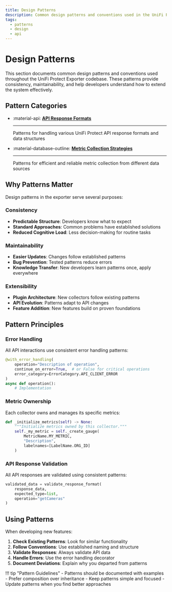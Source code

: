 ```yaml
---
title: Design Patterns
description: Common design patterns and conventions used in the UniFi Protect Exporter
tags:
  - patterns
  - design
  - api
---
```


# Design Patterns

This section documents common design patterns and conventions used throughout the UniFi Protect Exporter codebase. These patterns provide consistency, maintainability, and help developers understand how to extend the system effectively.

## Pattern Categories

<div class="grid cards" markdown>

- :material-api: **[API Response Formats](api-response-formats.md)**

    ---

    Patterns for handling various UniFi Protect API response formats and data structures

- :material-database-outline: **[Metric Collection Strategies](metric-collection-strategies.md)**

    ---

    Patterns for efficient and reliable metric collection from different data sources

</div>

## Why Patterns Matter

Design patterns in the exporter serve several purposes:

### Consistency
- **Predictable Structure**: Developers know what to expect
- **Standard Approaches**: Common problems have established solutions
- **Reduced Cognitive Load**: Less decision-making for routine tasks

### Maintainability
- **Easier Updates**: Changes follow established patterns
- **Bug Prevention**: Tested patterns reduce errors
- **Knowledge Transfer**: New developers learn patterns once, apply everywhere

### Extensibility
- **Plugin Architecture**: New collectors follow existing patterns
- **API Evolution**: Patterns adapt to API changes
- **Feature Addition**: New features build on proven foundations

## Pattern Principles

### Error Handling
All API interactions use consistent error handling patterns:

```python
@with_error_handling(
    operation="Description of operation",
    continue_on_error=True,  # or False for critical operations
    error_category=ErrorCategory.API_CLIENT_ERROR
)
async def operation():
    # Implementation
```

### Metric Ownership
Each collector owns and manages its specific metrics:

```python
def _initialize_metrics(self) -> None:
    """Initialize metrics owned by this collector."""
    self._my_metric = self._create_gauge(
        MetricName.MY_METRIC,
        "Description",
        labelnames=[LabelName.ORG_ID]
    )
```

### API Response Validation
All API responses are validated using consistent patterns:

```python
validated_data = validate_response_format(
    response_data,
    expected_type=list,
    operation="getCameras"
)
```

## Using Patterns

When developing new features:

1. **Check Existing Patterns**: Look for similar functionality
2. **Follow Conventions**: Use established naming and structure
3. **Validate Responses**: Always validate API data
4. **Handle Errors**: Use the error handling decorator
5. **Document Deviations**: Explain why you departed from patterns

!!! tip "Pattern Guidelines"
    - Patterns should be documented with examples
    - Prefer composition over inheritance
    - Keep patterns simple and focused
    - Update patterns when you find better approaches
